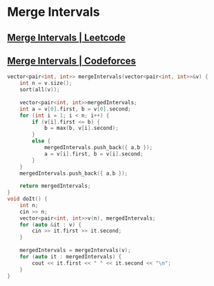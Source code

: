 # Merge Intervals
## [Merge Intervals | Leetcode](https://leetcode.com/problems/merge-intervals/description/)
## [Merge Intervals | Codeforces](https://codeforces.com/group/c3FDl9EUi9/contest/262795/problem/N)

```cpp
vector<pair<int, int>> mergeIntervals(vector<pair<int, int>>&v) {
    int n = v.size();
    sort(all(v));
    
    vector<pair<int, int>>mergedIntervals;
    int a = v[0].first, b = v[0].second;
    for (int i = 1; i < n; i++) {
        if (v[i].first <= b) {
            b = max(b, v[i].second);
        }
        else {
            mergedIntervals.push_back({ a,b });
            a = v[i].first, b = v[i].second;
        }
    }
    mergedIntervals.push_back({ a,b });
    
    return mergedIntervals;
}
void doIt() {
    int n;
    cin >> n;
    vector<pair<int, int>>v(n), mergedIntervals;
    for (auto &it : v) {
        cin >> it.first >> it.second; 
    }
    
    mergedIntervals = mergeIntervals(v);
    for (auto it : mergedIntervals) {
        cout << it.first << " " << it.second << "\n";
    }
}
```

